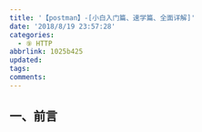 ```yaml
---
title: '【postman】-[小白入门篇、速学篇、全面详解]'
date: '2018/8/19 23:57:28'
categories:
  - ⑨ HTTP
abbrlink: 1025b425
updated:
tags:
comments:
---
```


## 一、前言
